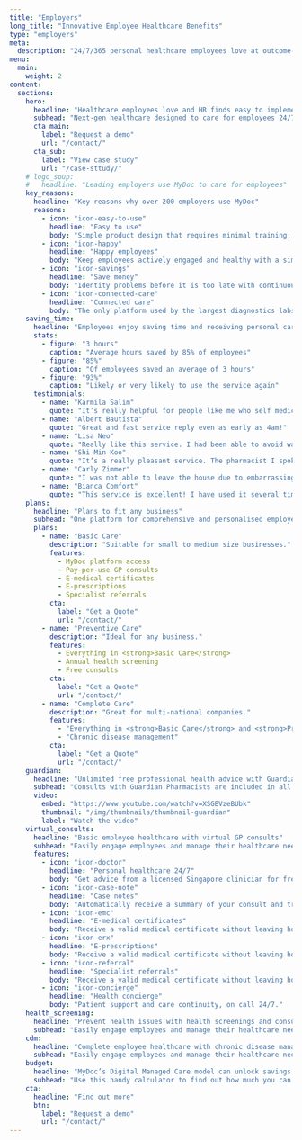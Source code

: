 ```yaml
---
title: "Employers"
long_title: "Innovative Employee Healthcare Benefits"
type: "employers"
meta:
  description: "24/7/365 personal healthcare employees love at outcome-based pricing designed to reduce cost of care and improve patient engagement for better outcomes. MyDoc partners the largest insurers, employee benefits consultants and brokers, making implementation easy for employers."
menu:
  main:
    weight: 2
content:
  sections:
    hero:
      headline: "Healthcare employees love and HR finds easy to implement"
      subhead: "Next-gen healthcare designed to care for employees 24/7/365 and reduce healthcare expenses."
      cta_main:
        label: "Request a demo"
        url: "/contact/"
      cta_sub:
        label: "View case study"
        url: "/case-sttudy/"
    # logo_soup:
    #   headline: "Leading employers use MyDoc to care for employees"
    key_reasons:
      headline: "Key reasons why over 200 employers use MyDoc"
      reasons:
        - icon: "icon-easy-to-use"
          headline: "Easy to use"
          body: "Simple product design that requires minimal training, set up and implementation overheads, for copmpanies of any size."
        - icon: "icon-happy"
          headline: "Happy employees"
          body: "Keep employees actively engaged and healthy with a simple and convenient design as proven by high employee satisfaction."
        - icon: "icon-savings"
          headline: "Save money"
          body: "Identity problems before it is too late with continuous care. Lower hospital re-admissions with higher patient follow-up rates."
        - icon: "icon-connected-care"
          headline: "Connected care"
          body: "The only platform used by the largest diagnostics labs, pharmacies, leading insurers and Fortune 500 companies to provide employee care."
    saving_time:
      headline: "Employees enjoy saving time and receiving personal care and attention"
      stats:
        - figure: "3 hours"
          caption: "Average hours saved by 85% of employees"
        - figure: "85%"
          caption: "Of employees saved an average of 3 hours"
        - figure: "93%"
          caption: "Likely or very likely to use the service again"
      testimonials:
        - name: "Karmila Salim"
          quote: "It’s really helpful for people like me who self medicate."
        - name: "Albert Bautista"
          quote: "Great and fast service reply even as early as 4am!"
        - name: "Lisa Neo"
          quote: "Really like this service. I had been able to avoid wasted trips. And get advice almost like F2F. It's convenient & time-saving. Thanks."
        - name: "Shi Min Koo"
          quote: "It’s a really pleasant service. The pharmacist I spoke to was very helpful and assisted in helping my mother with a prescription and even reserving the medication for me. Thank you so much!"
        - name: "Carly Zimmer"
          quote: "I was not able to leave the house due to embarrassing and uncomfortable symptoms. This service enabled me to speak to a doctor via video call and then receive my medicine a couple of hours later. I was also able to obtain a medical certificate. Thank you."
        - name: "Bianca Comfort"
          quote: "This service is excellent! I have used it several times, to speak to a doctor or pharmacist. It saves so much time for simple questions! Thank you for providing this service!"
    plans:
      headline: "Plans to fit any business"
      subhead: "One platform for comprehensive and personalised employee healthcare."
      plans:
        - name: "Basic Care"
          description: "Suitable for small to medium size businesses."
          features:
            - MyDoc platform access
            - Pay-per-use GP consults
            - E-medical certificates
            - E-prescriptions
            - Specialist referrals
          cta:
            label: "Get a Quote"
            url: "/contact/"
        - name: "Preventive Care"
          description: "Ideal for any business."
          features:
            - Everything in <strong>Basic Care</strong>
            - Annual health screening
            - Free consults
          cta:
            label: "Get a Quote"
            url: "/contact/"
        - name: "Complete Care"
          description: "Great for multi-national companies."
          features:
            - "Everything in <strong>Basic Care</strong> and <strong>Preventive Care</strong>"
            - "Chronic disease management"
          cta:
            label: "Get a Quote"
            url: "/contact/"
    guardian:
      headline: "Unlimited free professional health advice with Guardian pharmacists"
      subhead: "Consults with Guardian Pharmacists are included in all plans. Should also mention MOH initiative now gives pharmacists the ability to give medical advice for certain conditions."
      video:
        embed: "https://www.youtube.com/watch?v=XSGBVzeBUbk"
        thumbnail: "/img/thumbnails/thumbnail-guardian"
        label: "Watch the video"
    virtual_consults:
      headline: "Basic employee healthcare with virtual GP consults"
      subhead: "Easily engage employees and manage their healthcare needs."
      features:
        - icon: "icon-doctor"
          headline: "Personal healthcare 24/7"
          body: "Get advice from a licensed Singapore clinician for free, any time."
        - icon: "icon-case-note"
          headline: "Case notes"
          body: "Automatically receive a summary of your consult and treatment plan."
        - icon: "icon-emc"
          headline: "E-medical certificates"
          body: "Receive a valid medical certificate without leaving home."
        - icon: "icon-erx"
          headline: "E-prescriptions"
          body: "Receive a valid medical certificate without leaving home."
        - icon: "icon-referral"
          headline: "Specialist referrals"
          body: "Receive a valid medical certificate without leaving home."
        - icon: "icon-concierge"
          headline: "Health concierge"
          body: "Patient support and care continuity, on call 24/7."
    health_screening:
      headline: "Prevent health issues with health screenings and consults"
      subhead: "Easily engage employees and manage their healthcare needs."
    cdm:
      headline: "Complete employee healthcare with chronic disease management"
      subhead: "Easily engage employees and manage their healthcare needs."
    budget:
      headline: "MyDoc’s Digital Managed Care model can unlock savings of at least 28%"
      subhead: "Use this handy calculator to find out how much you can save with MyDoc that is helping employers of all sizes care for their employees at lower cost."
    cta:
      headline: "Find out more"
      btn:
        label: "Request a demo"
        url: "/contact/"
---
```

